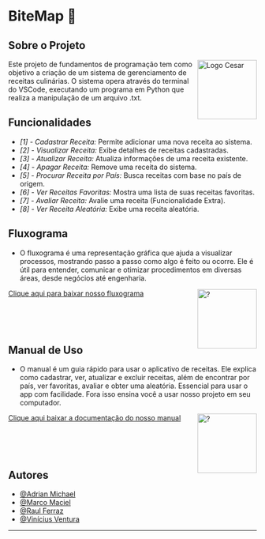 # BiteMap 🍲
## Sobre o Projeto

<img src="https://www.cesar.school/wp-content/uploads/2019/09/marca_cesar_school.png" alt="Logo Cesar" width=120 height=120 align="right">

<p style="width: 700px;">Este projeto de fundamentos de programação tem como objetivo a criação de um sistema de gerenciamento de receitas culinárias. O sistema opera através do terminal do VSCode, executando um programa em Python que realiza a manipulação de um arquivo .txt.</p>

## Funcionalidades

- *[1] - Cadastrar Receita:* Permite adicionar uma nova receita ao sistema.
- *[2] - Visualizar Receita:* Exibe detalhes de receitas cadastradas.
- *[3] - Atualizar Receita:* Atualiza informações de uma receita existente.
- *[4] - Apagar Receita:* Remove uma receita do sistema.
- *[5] - Procurar Receita por País:* Busca receitas com base no país de origem.
- *[6] - Ver Receitas Favoritas:* Mostra uma lista de suas receitas favoritas.
- *[7] - Avaliar Receita:* Avalie uma receita (Funcionalidade Extra).
- *[8] - Ver Receita Aleatória:* Exibe uma receita aleatória.

## Fluxograma
- O fluxograma é uma representação gráfica que ajuda a visualizar processos, mostrando passo a passo como algo é feito ou ocorre. Ele é útil para entender, comunicar e otimizar procedimentos em diversas áreas, desde negócios até engenharia.
<img src="https://cdn-icons-png.flaticon.com/512/1172/1172356.png" alt="?" width=120 height=120 align="right">

[Clique aqui para baixar nosso fluxograma](https://github.com/oMarcoMaciel/CRUD-gastronomia-FPA/files/15382907/Fluxograma.pdf)

<br/>
<br/>
<br/>

## Manual de Uso
- O manual é um guia rápido para usar o aplicativo de receitas. Ele explica como cadastrar, ver, atualizar e excluir receitas, além de encontrar por país, ver favoritas, avaliar e obter uma aleatória. Essencial para usar o app com facilidade. Fora isso ensina você a usar nosso projeto em seu computador.
<img src="https://cdn-icons-png.flaticon.com/512/5623/5623395.png" alt="?" width=120 height=120 align="right">

[Clique aqui baixar a documentação do nosso manual](https://github.com/oMarcoMaciel/CRUD-gastronomia-FPA/files/15383164/MANUAL.BITEMAP.pdf)

<br/>
<br/>
<br/>

## Autores

- [@Adrian Michael](https://github.com/adrianMichael5)
- [@Marco Maciel](https://github.com/oMarcoMaciel)
- [@Raul Ferraz](https://github.com/raulferraz85)
- [@Vinícius Ventura](https://www.github.com/vinivent)

---
